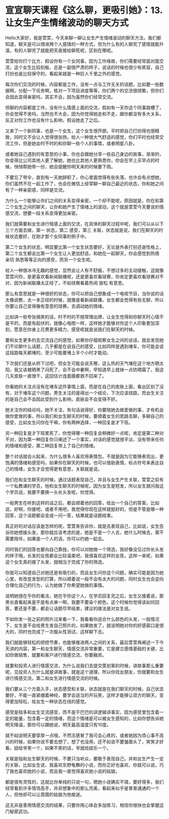 # 宣宣聊天课程《这么聊，更吸引她》：13.让女生产生情绪波动的聊天方式

Hello大家好，我是萱萱，今天来聊一聊让女生产生情绪波动的聊天方法，我们都知道，聊天是可以增进两个人感情的一种方式，但为什么有的人聊完了感情就能升温，有的人聊完了就能把天直接给聊死呢，区别在哪呢。

萱萱给你打个比方，假设你有一个女同事，因为工作缘故，你们需要经常面对面交流，这个女生比较刻板，总是一副很严肃的样子，说话的时候也很少有笑容，自己打扮也是比较保守的，看起来就是一种巨人千里之外的感觉。

每次你们交流的时候，内容都是工作，没有一点与工作无关的话题，比如要一些数据啊，分配一下任务啊，核对一下项目进度等等，你们两个的交流很频繁，但你们会因此变得亲密吗，其实不会，因为虽然你们经常交流。

但聊的内容都是工作，没有什么情感上面的交流，假如有一天你这个同事跳槽了，你会觉得不舍吗，当然也不大会，因为你觉得她走和不走，跟你都没有多大关系，反正对你工作也没有什么影响，假设她走了之后。

又来了一个新同事，也是一个女生，这个女生很开朗，平时把自己打扮得也很精致，同时又不会让人觉得很张扬，给人一种很大气舒适的感觉，你们平时也经常交流工作，但是她会时不时的和你聊一些个人的事情，或者明星八卦。

或者她自己遇到的有意思的小事，你也会跟她分享一些自己身边的故事，渐渐的，你变得比公司其他人更了解她，她也比其他人更熟悉你，你会在早上买早点的时候，悄悄帮她带一份，她会提醒你明天来的时候要下雨。

不要忘了带伞，直到有一天她辞职了，你心里面觉得有些失落，也许会有点想她，你们虽然不在一起工作了，也会在微信上经常聊一聊自己最近的状态，你和她之间有了一种亲密感，同样是交流。

为什么一个能够让你们之间的关系变得亲密，一个却不能呢，原因就是，你在和第二个女生之间的聊天，让你和她产生了情绪上的波动，这个就是萱萱今天要说的情感交流，想要一段关系变得更加亲密。

我们就需要和女生进行情感上面的交流，在具体的聊天过程中呢，我们可以从以下三个方面去做，第一 状态，第二 感受，第三 关联，状态就是说，我们在聊天的时候状态要好，在刚才那个女同事的例子中。

第二个女生的状态，明显要比第一个女生状态要好，无论是外表打扮还是性格上，第二个女生都会比第一个女生让人更加舒适，和她在一起聊天，你会感觉到热情 亲切 熟悉等等正向的感受，而另一个女生呢。

给人一种很冰冷无趣的感觉，显然会让人有不舒服，不想过多的主动接触，这就像萱萱问你，是更喜欢看新闻联播呢，还是更喜欢看球赛，你肯定更喜欢看球赛对不对，因为新闻联播太正经了，不如球赛看着热闹 放松 有意思。

那么有意思就是一种很好的状态，你可以把自己想象成一个电视节目，当你说的话太像说教，太一本正经的时候，就像是看新闻联播，女生都会觉得有些无聊，所以你要让自己变得像有意思的球赛，去调动她的情绪。

比如讲一些夸张搞笑的话，时不时的不按常理出牌，让女生觉得和你聊天时心情不是平的，而是有起伏的，就像心电图一样，这样她才能够对你这个人印象更加深刻，愿意在你身上花费更多精力，感受呢就是说我们在聊天的时候。

要和女生更多的去交流自己的感觉，如果你仔细观察女生之间的谈话，就会发现她们不论聊什么话题，几乎都是在说自己的感受，比如同样是遇到堵车，你可能会说这段路每天都堵的，至少可能要堵上半个小时才能动。

下次我们还是从桥下过吧，但女生可能会说天哪，这么热的天气堵在这个地方晒太阳，我又该被晒黑了闷死了，会不会中暑啊，早知道早上就抹一点防晒霜了，我这几天皮肤一直很干，这回估计连面膜都救不回来了。

你看她的关注点没有在堵车这件事情上面，而是在自己的皮肤上面，看出区别了没有，对于堵车这个问题，男生关注的是得出一个结论，下次应该绕路，而女生关注的是自己会不会因此受到什么影响，皮肤会不会变得不好。

她关注你的结论吗，她不关注，有句话说得好，你要陪她去做爱做的事，才有机会做你爱做的事，所以我们和女生聊天的时候，要顺着女生的思路去聊，多聊自己的感受，比如女生问你在干嘛，你有两种选择，一种回复是才下班。

另一种回复是才下班累死了，你觉得哪一种回复会稍微好一点呢，肯定是第二种对不对，因为第一种回复你只阐述了一个事实，对话的感觉就很平淡，没有带来任何的情绪和感受，第二种回复带上了自己的情绪。

整个对话就会火起来，为什么很多人喜欢用表情包，不就是因为它能够表现出，更饱满的情绪和感受吗，如果你在聊天的时候，也可以借助表情，标点符号来表达自己的情绪，女生才会觉得更有意思，关联就是说。

我们在和女生聊天的时候，通过话题表现自己，并且与女生产生关联，萱萱之前有一个私教课的学员，他和女生聊天的时候呢，因为女生是短发，所以女生就问我这个学员说，我要不要换一头长头发呢，你觉得。

一般男生在听到这样的话之后，都会顺着他的回答，给出一个自己的答案，比如说，好啊，你接吧，或者不用吧，我觉得你现在这样就挺好的，但是不管是哪一种回答，这个话题都会变成一问一答，结果就是话题结束。

真正好的对话应该是怎样的呢，萱萱来告诉你，就是去表现自己，比如说，女生告诉你她想接头发，那你就应该考虑的是，她是不是一个人去，她什么时候去，需不需要陪伴，如果是一个人的话，你可以约她一起去。

同时我们的回答也要向自己靠拢，你可以对她做一个筛选，我好像没见过你长头发的样子哦，长发的女孩都会比较温柔吧，我很喜欢这样的女孩，这样一来呢，如果这个女生真的接了头发，就相当于完成了你的筛选。

你就可以知道自己对她还是有吸引的，而且女生问你这个问题，确实可能是因为她心里，有改变发型的打算，所以顺着说一般不会有太大的问题，同时女生也会逆向合理化自己的行为，认为她做了你希望她做的事情。

说明她很在乎你的看法，她在乎你这个人，在学员回复完之后，女生又接着说，那黑长直看起来是不是有点单一啊，我要不要染个颜色，这个时候你觉得该如何回答，要还是不要，都会让话题尽早结束，建议的做法是对女生说。

不如你发一张之前的照片过来看一下，我看看你适合什么颜色的头发，一般情况下，女生是不会给男生发自己照片的，如果她发了，就说明她对你的好感窗口是很大的，同时也完成了一次服从性测试，这样聊下去。

我们就能够轻松的把控节奏，也能够推进两人之间的关系，最后萱萱再阐述一下今天讲的内容，第一和女生聊天，情感交流非常重要，它是建立感情基础的关键，比如你做销售，就要和客户进行情感交流，你要融资。

就要和投资人进行情感交流，为什么说我们去提交策划案的时候，讲故事那么重要呢，见投资人为什么就是讲故事，就是这个道理，所以你找女朋友，你就要和女生进行情感交流，第二和女生进行情感交流的时候。

我们要从三个方面入手，状态感受和关联，状态就是在我们聊天的时候，自己状态要好，不能一直紧绷着神经，要学会适当的开玩笑，这样才能够让双方的聊天，变得更加轻松，给女生一种状态在线的感觉。

感受是指多和女生交流感受，而不是干巴巴的讲逻辑讲事实，因为感受里包含着一定的能量，包含着一定的情绪，而这个情绪是可以被女生感知的，比如你想告诉她明天降温，那你可以跟她说，明天最高温度只有10度。

就不如说明天要穿厚一点哦，不然冻感冒了我可会心疼的，或者她因为烦心事不高兴的时候，如果你说不要去想了，想了也没用，还不如说不要皱眉头了，笑笑才好看，妞给爷笑一个，如果不笑的话，爷就给妞乐一个。

关联是指和女生聊天的时候，不要只当听众，要敢于表现自己，并和女生产生一定的关联，比如女生说，我喜欢东野龟舞的小说，而你正好也喜欢，你就可以说，巧了我也喜欢她的小说，而且我一直觉得喜欢她小说的姑娘。

都是很有灵性的，这就比你单纯的只说一句，嗯她小说确实不错，要好得多，我们经常看到许多情场高手，并非想象中的那么完美，看起来似乎是普普通通的一个人，但他却可以让周围的姑娘为他痴迷。

这无非是善用情感交流的结果，只要你用心体会多加练习，相信你很快也会掌握这门秘密武功。